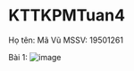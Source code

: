 # KTTKPMTuan4

Họ tên: Mã Vũ
MSSV: 19501261

Bài 1:
![image](https://user-images.githubusercontent.com/68577194/192085865-fe09132a-a062-4f8d-8afa-4182b8d1cb26.png)

